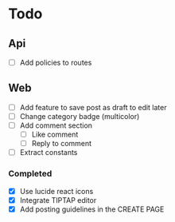 # Todo

## Api

- [ ] Add policies to routes

## Web

- [ ] Add feature to save post as draft to edit later
- [ ] Change category badge (multicolor)
- [ ] Add comment section
  - [ ] Like comment
  - [ ] Reply to comment
- [ ] Extract constants

### Completed

- [x] Use lucide react icons
- [x] Integrate TIPTAP editor
- [x] Add posting guidelines in the CREATE PAGE
